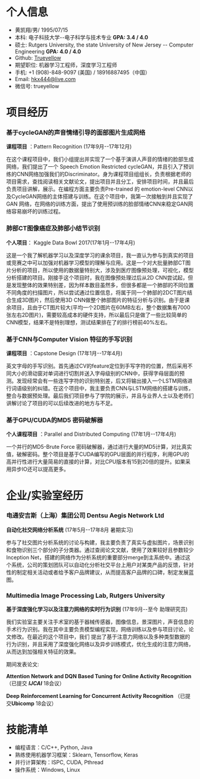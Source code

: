 # 个人信息

- 黄凯翔/男/   1995/07/15
- 本科: 电子科技大学--电子科学与技术专业 **GPA: 3.4 / 4.0**
- 硕士: Rutgers University, the state University of New Jersey -- Computer Engineering **GPA: 4.0 / 4.0**
- Github: [Trueyellow](https://github.com/Trueyellow)
- 期望职位: 机器学习工程师，深度学习工程师
- 手机: +1 (908)-848-9097 (美国) / 18916887495（中国）
- Email: hkx444@live.com
- 微信号: trueyellow
# 项目经历

### 基于cycleGAN的声音情绪引导的面部图片生成网络

**课程项目** ：Pattern Recognition (17年9月--17年12月)

在这个课程项目中，我们小组提出并实现了一个基于演讲人声音的情绪的脸部生成网络，我们提出了一个 Speech Emotion Restricted cycleGAN，并且引入了预训练的CNN网络加强我们的Discriminator。身为课程项目组组长，负责根据老师的项目需求，查找阅读相关文献论文，提出项目并且分工，安排项目时间，并且最后负责项目讲解，展示。在编程方面主要负责Pre-trained 的 emotion-level CNN以及CycleGAN网络的主体搭建与训练。在这个项目中，我第一次接触到并且实现了GAN 网络，在网络的训练方面，提出了使用预训练的脸部情绪CNN来稳定GAN网络容易崩坏的训练过程。



### 肺部CT图像癌症及肺部小结节识别

**个人项目**： Kaggle Data Bowl 2017(17年1月--17年4月)

这是一个我了解机器学习以及深度学习的课余项目，我一直认为参与到真实的项目或竞赛之中可以加强对机器学习模型的理解与应用。这是一个对大批量肺部CT图片分析的项目，所以使用的数据量特别大，涉及到医疗图像预处理，可视化，模型分析搭建的项目。刚接手这个项目时，我在图像预处理过后从2D CNN尝试起，但是发现整体的效果特别差，因为样本数目虽然多，但很多都是一个肺部的不同位置不同角度的扫描图片，所以尝试通过位置信息，将属于同一个肺部的2DCT图片结合生成3D图片，然后使用3D CNN做整个肺部图片的特征分析与识别。由于是课余项目，且由于CT图片较大(平均一个2D图片在60MB左右，整个数据集有7000张左右2D图片)，需要较高成本的硬件支持，所以最后只是做了一些比较简单的CNN模型，结果不是特别理想，测试结果排在了的排行榜前40%左右。



### 基于CNN与Computer Vision 特征的手写识别

**课程项目** ：Capstone Design (17年1月--17年4月)

英文字母的手写识别。首先通过CV的feature定位到手写字符的位置，然后采用不同大小的滑动窗对单词进行切割并送入字母级别的CNN中，获得字母层面的预测。发现经常会有一些连写字符的识别特别差，后又将输出接入一个LSTM网络进行词语级别的纠错。在这个项目中，我主要负责CNN与LSTM网络的搭建与训练，整合与数据预处理。最后我们项目参与了学院的展示，并且与业界人士以及老师们讲解讨论了项目的可以后续改进的地方与不足。



### 基于GPU/CUDA的MD5 密码破解器

**个人课程项目** ：Parallel and Distributed Computing  (17年1月--17年4月)

一个并行的MD5-Brute Force 密码破解器，通过进行大量的MD5计算，对比真实值，破解密码。整个项目是基于CUDA编写的GPU层面的并行程序，利用GPU的高并行性进行大量简易的直接的计算，对比CPU版本有15到20倍的提升。如果采用异步IO还可以提高更多。



# 企业/实验室经历

### 电通安吉斯（上海）集团公司 Dentsu Aegis Network Ltd

**自动化社交网络分析系统** (17年5月--17年8月 暑期实习)

参与了社交图片分析系统的讨论与构建，我主要负责了真实与虚拟图片，场景识别和食物识别三个部分的子分类器。通过查阅论文文献，使用了效果较好且参数较少Inception Net，搭建的网络作为分析系统的重要部分merge到主系统中。通过这个系统，公司的策划团队可以自动化分析社交平台上用户对某类产品的反馈，针对性的制定相关活动或者给予客户品牌建议，从而提高客户品牌的口碑，制定发展蓝图。



### Multimedia Image Processing Lab, Rutgers University

**基于深度强化学习以及注意力网络的实时行为识别**  (17年9月--至今 助理研究员)

我们实验室主要关注手术室的基于器械传感器，图像信息，景深图片，声音信息的手术行为识别。我在其中主要负责模型编程实现，网络训练以及参与项目讨论，论文修改。在最近的这个项目中，我们 提出了基于注意力网络以及多种类型数据的行为识别，并且采用了深度强化网络以及异步训练模式，优化生成的注意力网络，从而达到加强相关特征的效果。

期间发表论文:

**Attention Network and DQN Based Tuning for Online Activity Recognition**（已提交 ***IJCAI***  18会议）

**Deep Reinforcement Learning for Concurrent Activity Recognition** （已提交**Ubicomp** 18会议）

# 技能清单

- 编程语言：C/C++, Python, Java
- 熟练使用机器学习框架：Sklearn, Tensorflow, Keras
- 并行计算架构：ISPC, CUDA, Pthread
- 操作系统：Windows, Linux
